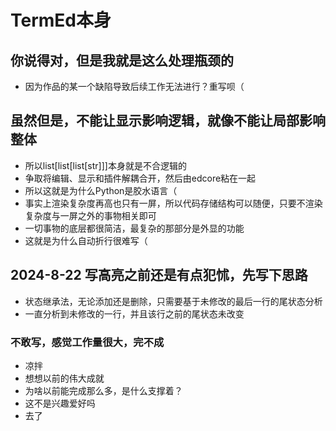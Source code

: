 # TermEd本身
## 你说得对，但是我就是这么处理瓶颈的
- 因为作品的某一个缺陷导致后续工作无法进行？重写呗（
## 虽然但是，不能让显示影响逻辑，就像不能让局部影响整体
- 所以list[list[list[str]]]本身就是不合逻辑的
- 争取将编辑、显示和插件解耦合开，然后由edcore粘在一起
- 所以这就是为什么Python是胶水语言（
- 事实上渲染复杂度再高也只有一屏，所以代码存储结构可以随便，只要不渲染复杂度与一屏之外的事物相关即可
- 一切事物的底层都很简洁，最复杂的那部分是外显的功能
- 这就是为什么自动折行很难写（
## 2024-8-22 写高亮之前还是有点犯怵，先写下思路
- 状态继承法，无论添加还是删除，只需要基于未修改的最后一行的尾状态分析
- 一直分析到未修改的一行，并且该行之前的尾状态未改变
### 不敢写，感觉工作量很大，完不成
- 凉拌
- 想想以前的伟大成就
- 为啥以前能完成那么多，是什么支撑着？
- 这不是兴趣爱好吗
- 去了
